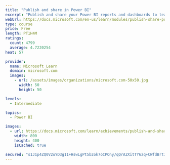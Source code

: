 ```yaml
---
title: "Publish and share in Power BI"
excerpt: "Publish and share your Power BI reports and dashboards to teammates in your organization or to everyone on the web."
webUrl: https://docs.microsoft.com/en-us/learn/modules/publish-share-power-bi/
type: course
price: Free
length: PT1H4M
ratings:
  count: 4799
  average: 4.7220254
heat: 57

provider:
  name: Microsoft Learn
  domain: microsoft.com
  images:
    - url: /assets/images/organizations/microsoft.com-50x50.jpg
      width: 50
      height: 50

levels:
  - Intermediate

topics:
  - Power BI

images:
  - url: https://docs.microsoft.com/learn/achievements/publish-and-share-with-power-bi-desktop-social.png
    width: 800
    height: 400
    isCached: true

secured: "s1J1p4ZQ0V2uYD3g11+HswLgPt5b2ok7oCPOny/qQrAZXitTY6zq+CWfdBrtI5u4kRviAppgHEtN/csXP54wB0qWrXCuFu3GEphomHsA9TRKpqMtkJCJB3VASoPmoXgIi8g24hP0GH5oE+/Z45P4A7/Wma1PqvMOeQ54uMRPZYcmDWsfo80bg+UF0DDI51aGi2U3+hH50Z0fgP+rEtlBlcR5UKfsqeCYf2vK0h4OlddHU33btJ+kHvjvj3Fi3k1WPAulo+0hRxIi7tyNjcfDOJLj7nuYWm7zFI5dy9mA7b+Uj2GGy9Ow528KIjlxoiz6iRVj9mL83/oVeHZd/+GxE2pMLi8pDjbbg+c8AgVTM50YSo6SwldaZeAywcPhtcqVSx2rrjr4fckO8ykugrTwVJOkl6DN4Xiw2YLXu+LM6/E=;NoPB+xbrEMRZUgZ1E97kMg=="
---
```



